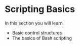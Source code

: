 # Scripting Basics

In this section you will learn
* Basic control structures
* The basics of Bash scripting

